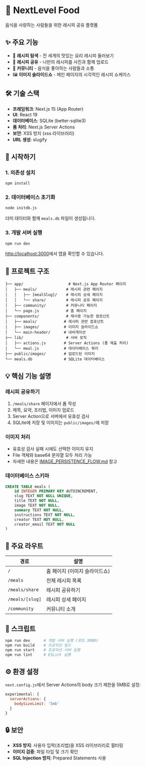 # 🍕 NextLevel Food

음식을 사랑하는 사람들을 위한 레시피 공유 플랫폼

## ✨ 주요 기능

- 📖 **레시피 탐색** - 전 세계의 맛있는 요리 레시피 둘러보기
- 📝 **레시피 공유** - 나만의 레시피를 사진과 함께 업로드
- 👥 **커뮤니티** - 음식을 좋아하는 사람들과 소통
- 🖼️ **이미지 슬라이드쇼** - 메인 페이지의 시각적인 레시피 쇼케이스

## 🛠️ 기술 스택

- **프레임워크**: Next.js 15 (App Router)
- **UI**: React 19
- **데이터베이스**: SQLite (better-sqlite3)
- **폼 처리**: Next.js Server Actions
- **보안**: XSS 방지 (xss 라이브러리)
- **URL 생성**: slugify

## 🚀 시작하기

### 1. 의존성 설치

```bash
npm install
```

### 2. 데이터베이스 초기화

```bash
node initdb.js
```

더미 데이터와 함께 `meals.db` 파일이 생성됩니다.

### 3. 개발 서버 실행

```bash
npm run dev
```

[http://localhost:3000](http://localhost:3000)에서 앱을 확인할 수 있습니다.

## 📁 프로젝트 구조

```
├── app/                    # Next.js App Router 페이지
│   ├── meals/             # 레시피 관련 페이지
│   │   ├── [mealSlug]/    # 레시피 상세 페이지
│   │   └── share/         # 레시피 공유 페이지
│   ├── community/         # 커뮤니티 페이지
│   └── page.js            # 홈 페이지
├── components/            # 재사용 가능한 컴포넌트
│   ├── meals/            # 레시피 관련 컴포넌트
│   ├── images/           # 이미지 슬라이드쇼
│   └── main-header/      # 네비게이션
├── lib/                   # 서버 로직
│   ├── actions.js        # Server Actions (폼 제출 처리)
│   └── meal.js           # 데이터베이스 쿼리
├── public/images/        # 업로드된 이미지
└── meals.db              # SQLite 데이터베이스
```

## 💡 핵심 기능 설명

### 레시피 공유하기

1. `/meals/share` 페이지에서 폼 작성
2. 제목, 요약, 조리법, 이미지 업로드
3. Server Action으로 서버에서 유효성 검사
4. SQLite에 저장 및 이미지는 `public/images/`에 저장

### 이미지 처리

- 유효성 검사 실패 시에도 선택한 이미지 유지
- File 객체와 base64 문자열 모두 처리 가능
- 자세한 내용은 [IMAGE_PERSISTENCE_FLOW.md](IMAGE_PERSISTENCE_FLOW.md) 참고

### 데이터베이스 스키마

```sql
CREATE TABLE meals (
    id INTEGER PRIMARY KEY AUTOINCREMENT,
    slug TEXT NOT NULL UNIQUE,
    title TEXT NOT NULL,
    image TEXT NOT NULL,
    summary TEXT NOT NULL,
    instructions TEXT NOT NULL,
    creator TEXT NOT NULL,
    creator_email TEXT NOT NULL
)
```

## 🎯 주요 라우트

| 경로            | 설명                          |
| --------------- | ----------------------------- |
| `/`             | 홈 페이지 (이미지 슬라이드쇼) |
| `/meals`        | 전체 레시피 목록              |
| `/meals/share`  | 레시피 공유하기               |
| `/meals/[slug]` | 레시피 상세 페이지            |
| `/community`    | 커뮤니티 소개                 |

## 📝 스크립트

```bash
npm run dev      # 개발 서버 실행 (포트 3000)
npm run build    # 프로덕션 빌드
npm run start    # 프로덕션 서버 실행
npm run lint     # ESLint 실행
```

## ⚙️ 환경 설정

`next.config.js`에서 Server Actions의 body 크기 제한을 5MB로 설정:

```javascript
experimental: {
  serverActions: {
    bodySizeLimit: '5mb'
  }
}
```

## 🔒 보안

- **XSS 방지**: 사용자 입력(조리법)을 XSS 라이브러리로 필터링
- **이미지 검증**: 파일 타입 및 크기 확인
- **SQL Injection 방지**: Prepared Statements 사용
